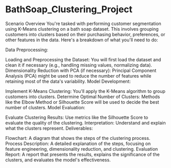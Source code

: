 # BathSoap_Clustering_Project
Scenario Overview
You're tasked with performing customer segmentation using K-Means clustering on a bath soap dataset. This involves grouping customers into clusters based on their purchasing behavior, preferences, or other features in the data. Here's a breakdown of what you'll need to do:

Data Preprocessing:

Loading and Preprocessing the Dataset: You will first load the dataset and clean it if necessary (e.g., handling missing values, normalizing data).
Dimensionality Reduction with PCA (if necessary): Principal Component Analysis (PCA) might be used to reduce the number of features while retaining most of the data's variability.
Model Development:

Implement K-Means Clustering: You'll apply the K-Means algorithm to group customers into clusters.
Determine Optimal Number of Clusters: Methods like the Elbow Method or Silhouette Score will be used to decide the best number of clusters.
Model Evaluation:

Evaluate Clustering Results: Use metrics like the Silhouette Score to evaluate the quality of the clustering.
Interpretation: Understand and explain what the clusters represent.
Deliverables:

Flowchart: A diagram that shows the steps of the clustering process.
Process Description: A detailed explanation of the steps, focusing on feature engineering, dimensionality reduction, and clustering.
Evaluation Report: A report that presents the results, explains the significance of the clusters, and evaluates the model's effectiveness.
